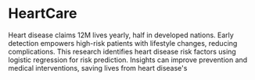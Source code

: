 # HeartCare
Heart disease claims 12M lives yearly, half in developed nations. Early detection empowers high-risk patients with lifestyle changes, reducing complications. This research identifies heart disease risk factors using logistic regression for risk prediction. Insights can improve prevention and medical interventions, saving lives from heart disease's
